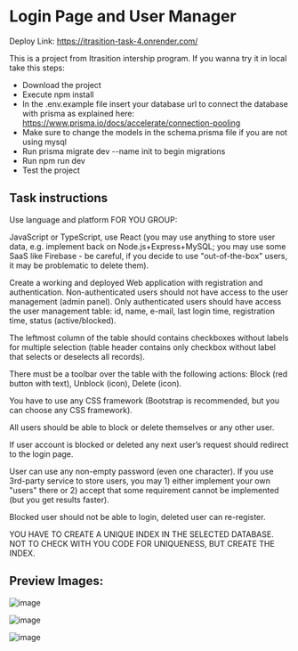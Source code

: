 # Login Page and User Manager
Deploy Link: https://itrasition-task-4.onrender.com/

This is a project from Itrasition intership program. If you wanna try it in local take this steps:
- Download the project
- Execute npm install
- In the .env.example file insert your database url to connect the database with prisma as explained here: https://www.prisma.io/docs/accelerate/connection-pooling
- Make sure to change the models in the schema.prisma file if you are not using mysql
- Run prisma migrate dev --name init to begin migrations
- Run npm run dev
- Test the project

## Task instructions
Use language and platform FOR YOU GROUP: 

JavaScript or TypeScript, use React (you may use anything to store user data, e.g. implement back on Node.js+Express+MySQL; you may use some SaaS like Firebase - be careful, if you decide to use "out-of-the-box" users, it may be problematic to delete them).

Create a working and deployed Web application with registration and authentication.
Non-authenticated users should not have access to the user management (admin panel).
Only authenticated users should have access the user management table: id, name, e-mail, last login time, registration time, status (active/blocked).

The leftmost column of the table should contains checkboxes without labels for multiple selection (table header contains only checkbox without label that selects or deselects all records).

There must be a toolbar over the table with the following actions: Block (red button with text), Unblock (icon), Delete (icon).

You have to use any CSS framework (Bootstrap is recommended, but you can choose any CSS framework).

All users should be able to block or delete themselves or any other user.

If user account is blocked or deleted any next user’s request should redirect to the login page.

User can use any non-empty password (even one character). If you use 3rd-party service to store users, you may 1) either implement your own "users" there or 2) accept that some requirement cannot be implemented (but you get results faster).

Blocked user should not be able to login, deleted user can re-register.

YOU HAVE TO CREATE A UNIQUE INDEX IN THE SELECTED DATABASE. NOT TO CHECK WITH YOU CODE FOR UNIQUENESS, BUT CREATE THE INDEX.

## Preview Images:
![image](https://github.com/user-attachments/assets/6483e758-4aab-4ab4-af03-a95f49092d8c)

![image](https://github.com/user-attachments/assets/89b21f37-5c17-4280-a7c4-ec38512578ce)

![image](https://github.com/user-attachments/assets/11629aaa-5807-4570-b077-fb786ee00b8c)



